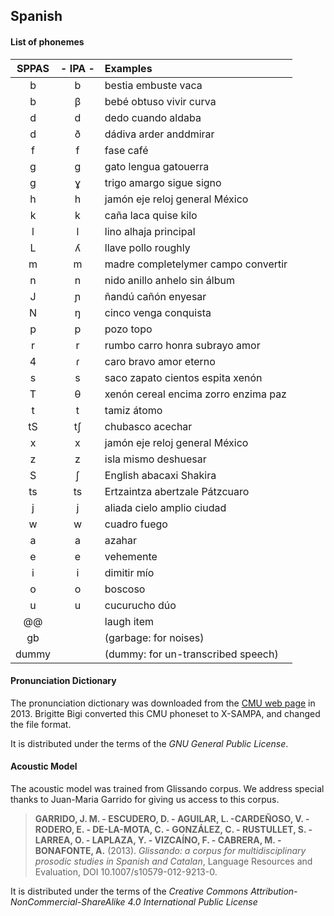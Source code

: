 ## Spanish

#### List of phonemes

| SPPAS | - IPA - | Examples             |
|:-----:|:-------:|:---------------------|
|   b   |   b     | bestia  embuste  vaca      |
|   b   |   β     | bebé  obtuso  vivir  curva  |
|   d   |   d     | dedo  cuando  aldaba        |
|   d   |   ð     | dádiva  arder  anddmirar    |
|   f   |   f     | fase  café                  |
|   g   |   ɡ     | gato  lengua  gatouerra     |
|   g   |   ɣ     | trigo  amargo  sigue  signo |
|   h   |   h     | jamón  eje  reloj  general  México |
|   k   |   k     | caña  laca  quise  kilo     |
|   l   |   l     | lino  alhaja  principal     |
|   L   |   ʎ     | llave  pollo roughly        |
|   m   |   m     | madre  completelymer  campo  convertir |
|   n   |   n     | nido  anillo  anhelo  sin  álbum  |
|   J   |   ɲ     | ñandú  cañón  enyesar       |
|   N   |   ŋ     | cinco  venga  conquista     |
|   p   |   p     | pozo  topo                  |
|   r   |   r     | rumbo  carro  honra  subrayo  amor |
|   4   |   ɾ     | caro  bravo  amor  eterno |
|   s   |   s     | saco  zapato  cientos  espita  xenón  |
|   T   |   θ     | xenón cereal  encima  zorro  enzima  paz |
|   t   |   t     | tamiz  átomo |
|   tS  |   tʃ    | chubasco  acechar   |
|   x   |   x     | jamón  eje  reloj general  México  |
|   z   |   z     | isla  mismo  deshuesar     |
|   S   |   ʃ     | English abacaxi  Shakira   |
|   ts  |   ts    | Ertzaintza  abertzale  Pátzcuaro |
|   j   |   j     | aliada  cielo  amplio  ciudad     |
|   w   |   w     | cuadro  fuego                     |
|   a   |   a     | azahar                            |
|   e   |   e     | vehemente                         |
|   i   |   i     | dimitir  mío                      |
|   o   |   o     | boscoso                           |
|   u   |   u     | cucurucho  dúo                    |
| @@    |         | laugh item        |
| gb    |         | (garbage: for noises) |
| dummy |         | (dummy: for un-transcribed speech) |


#### Pronunciation Dictionary

The pronunciation dictionary was downloaded from the 
[CMU web page](http://www.speech.cs.cmu.edu/)
in 2013. Brigitte Bigi converted this CMU phoneset to X-SAMPA, and changed
the file format.

It is distributed under the terms of the *GNU General Public License*.


#### Acoustic Model

The acoustic model was trained from Glissando corpus. We address special
thanks to Juan-Maria Garrido for giving us access to this corpus.

>**GARRIDO, J. M. - ESCUDERO, D. - AGUILAR, L. -CARDEÑOSO, V. - RODERO, E. - DE-LA-MOTA, C. - GONZÁLEZ, C. - RUSTULLET, S. - LARREA, O. - LAPLAZA, Y. - VIZCAÍNO, F. - CABRERA, M. - BONAFONTE, A.** (2013).
>*Glissando: a corpus for multidisciplinary prosodic studies in Spanish and Catalan*,
>Language Resources and Evaluation, DOI 10.1007/s10579-012-9213-0.

It is distributed under the terms of the 
*Creative Commons Attribution-NonCommercial-ShareAlike 4.0 International Public License*
